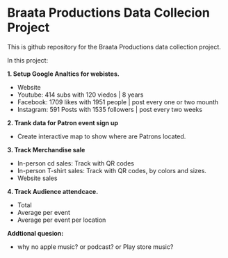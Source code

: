 # Braata Productions Data Collecion Project
This is github repository for the Braata Productions data collection project.

In this project:

**1. Setup Google Analtics for webistes.**
* Website
* Youtube: 414 subs with 120 viedos | 8 years 
* Facebook: 1709 likes with 1951 people | post every one or two mounth 
* Instagram: 591 Posts with 1535 followers | post every two weeks 

**2. Trank data for Patron event sign up**
* Create interactive map to show where are Patrons located.

**3. Track Merchandise sale**
* In-person cd sales: Track with QR codes
* In-person T-shirt sales: Track with QR codes, by colors and sizes.
* Website sales

**4. Track Audience attendcace.**
* Total 
* Average per event
* Average per event per location

**Addtional quesion:**
* why no apple music? or podcast? or Play store music?
